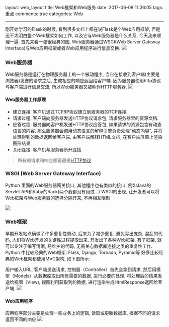 layout: web_layout
title: Web框架和Web服务
date: 2017-06-08 11:26:05
tags: 重点
comments: true
categories: Web

---
刚开始学习的Flask的时候, 看到很多文档上都在说Flask是个Web应用框架, 但是还不太明白整个Web框架如何工作, 以及它与Web服务器是什么关系, 今天我来顺理一遍.
首先来看一张很经典的图, Web服务器通过WSGI(Web Server Gateway Interface)与Web应用框架或者Web应用程序进行信息交换.
![](https://martin-upload.b0.upaiyun.com/web/2017/06/530c0c2893cfe1b426a08906ee5bc17e.png)

### Web服务器
Web服务器是运行在物理服务器上的一个被动程序, 当它在接收到客户端(主要是浏览器)发送的请求之后, 生成相应的响应返回给客户端.
因为服务器使用http协议与客户端进行信息交流, 所以Web服务器又被称作HTTP服务器.
![](https://martin-upload.b0.upaiyun.com/web/2017/06/40e5f673eea3f9317cbae0cfb357bfc9.png)

#### Web服务器工作原理

* 建立连接: 客户机通过TCP/IP协议建立到服务器的TCP连接.
* 请求过程: 客户端向服务器发送HTTP协议请求包, 请求服务器里的资源文档.
* 应答过程: 服务器向客户机发送HTTP协议应答包, 如果请求的资源包含有动态语言的内容, 那么服务器会调用动态语言的解释引擎负责处理"动态内容", 并将处理得到的数据返回给客户端. 由客户端解释HTML文档, 在客户端屏幕上渲染图形结果.
* 关闭连接: 客户机与服务器断开连接.

> 所有的请求和响应都要遵循[HTTP协议](https://github.com/xuelangZF/CS_Offer/blob/master/Network/HTTP.md)


### WSGI (Web Server Gateway Interface)
Python 里面的Web服务器网关接口, 其他程序也有类似的接口, 例如Java的Servlet API和Ruby的Rack(两个我都没有用过...)
WSGI的出现, 让开发者可以将Web框架与Web服务器的选择分隔开来, 不再相互限制

![](https://martin-upload.b0.upaiyun.com/web/2017/06/aaa672431431529a7d849f9a4f10540f.jpeg)

### Web框架 
早期开发站点确做了许多重复性劳动, 后来为了减少重复, 避免写出庞杂, 混乱的代码, 人们将Web开发的关键性过程提取出来, 
开发出了各种Web框架. 有了框架, 就可以专注于编写清晰, 易维护的代码, 无需关心数据库连接之类的重复性工作.
Python 中比较经典的Web框架: Flask, Django, Tornado, Pyramid等
好多比较经典的Web框架都使用MVC架构, 如下图所示:

用户输入URL, 客户端发送请求, 控制器（Controller）首先会拿到请求, 然后用模型（Models）从数据库取出所有需要的数据, 进行必要的处理, 
将处理后的结果发送给视图（View), 视图利用获取到的数据, 进行渲染生成HtmlResponse返回给客户端.
![](https://martin-upload.b0.upaiyun.com/web/2017/06/c04fb5e8cd4cc7638e72b6bd332ca348.png)

#### Web应用程序
应用程序部分主要是处理一些业务上的逻辑, 读取或更新数据库, 根据不同的请求返回不同的响应
![](https://martin-upload.b0.upaiyun.com/web/2017/06/9ec5254ec0f3aa72ee24e91c4ddc1d92.png)

